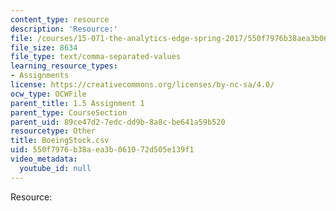 ```yaml
---
content_type: resource
description: 'Resource:'
file: /courses/15-071-the-analytics-edge-spring-2017/550f7976b38aea3b061072d505e139f1_BoeingStock.csv
file_size: 8634
file_type: text/comma-separated-values
learning_resource_types:
- Assignments
license: https://creativecommons.org/licenses/by-nc-sa/4.0/
ocw_type: OCWFile
parent_title: 1.5 Assignment 1
parent_type: CourseSection
parent_uid: 89ce47d2-7edc-dd9b-8a8c-be641a59b520
resourcetype: Other
title: BoeingStock.csv
uid: 550f7976-b38a-ea3b-0610-72d505e139f1
video_metadata:
  youtube_id: null
---
```

Resource: